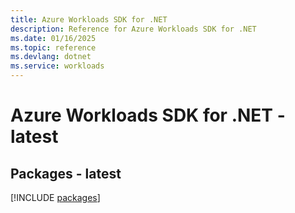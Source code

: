 ```yaml
---
title: Azure Workloads SDK for .NET
description: Reference for Azure Workloads SDK for .NET
ms.date: 01/16/2025
ms.topic: reference
ms.devlang: dotnet
ms.service: workloads
---
```

# Azure Workloads SDK for .NET - latest
## Packages - latest
[!INCLUDE [packages](workloads-index.md)]